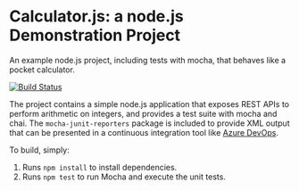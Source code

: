 Calculator.js: a node.js Demonstration Project
==============================================
An example node.js project, including tests with mocha, that behaves like
a pocket calculator.

[![Build Status](https://dev.azure.com/jesusgilv/Integrating%20External%20Source%20Control%20with%20Azure%20Pipelines/_apis/build/status/jesusgilv.calculator?branchName=master)](https://dev.azure.com/jesusgilv/Integrating%20External%20Source%20Control%20with%20Azure%20Pipelines/_build/latest?definitionId=2&branchName=master)

The project contains a simple node.js application that exposes REST APIs
to perform arithmetic on integers, and provides a test suite with mocha
and chai.  The `mocha-junit-reporters` package is included to provide XML
output that can be presented in a continuous integration tool like
[Azure DevOps](https://azure.com/devops).

To build, simply:

1. Runs `npm install` to install dependencies.
2. Runs `npm test` to run Mocha and execute the unit tests.

